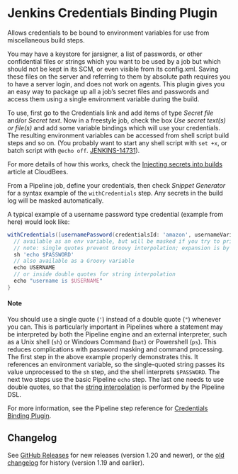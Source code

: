 # Jenkins Credentials Binding Plugin
Allows credentials to be bound to environment variables for use from
miscellaneous build steps.

You may have a keystore for jarsigner, a list of passwords, or other
confidential files or strings which you want to be used by a job but
which should not be kept in its SCM, or even visible from its
config.xml. Saving these files on the server and referring to them by
absolute path requires you to have a server login, and does not work on
agents. This plugin gives you an easy way to package up all a job’s
secret files and passwords and access them using a single environment
variable during the build.

To use, first go to the Credentials link and add items of type *Secret
file* and/or *Secret text*. Now in a freestyle job, check the box *Use
secret text(s) or file(s)* and add some variable bindings which will use
your credentials. The resulting environment variables can be accessed
from shell script build steps and so on. (You probably want to start any
shell script with `set +x`, or batch script with `@echo off`.
[JENKINS-14731](https://issues.jenkins-ci.org/browse/JENKINS-14731)).

For more details of how this works, check the [Injecting secrets into builds](https://docs.cloudbees.com/docs/cloudbees-ci/latest/cloud-secure-guide/injecting-secrets)
article at CloudBees.

From a Pipeline job, define your credentials, then check *Snippet
Generator* for a syntax example of the `withCredentials` step. Any
secrets in the build log will be masked automatically.

A typical example of a username password type credential (example from
here) would look like: 

```groovy
withCredentials([usernamePassword(credentialsId: 'amazon', usernameVariable: 'USERNAME', passwordVariable: 'PASSWORD')]) {
  // available as an env variable, but will be masked if you try to print it out any which way
  // note: single quotes prevent Groovy interpolation; expansion is by Bourne Shell, which is what you want
  sh 'echo $PASSWORD'
  // also available as a Groovy variable
  echo USERNAME
  // or inside double quotes for string interpolation
  echo "username is $USERNAME"
}
```

#### Note

You should use a single quote (`'`) instead of a double quote (`"`) whenever you can. 
This is particularly important in Pipelines where a statement may be interpreted by both the Pipeline engine and an external interpreter, such as a Unix shell (`sh`) or Windows Command (`bat`) or Powershell (`ps`). 
This reduces complications with password masking and command processing. 
The first step in the above example properly demonstrates this.
It references an environment variable, so the single-quoted string passes its value unprocessed to the `sh` step, and the shell interprets `$PASSWORD`.
The next two steps use the basic Pipeline `echo` step.
The last one needs to use double quotes, so that the [string interpolation](https://en.wikipedia.org/wiki/String_interpolation) is performed by the Pipeline DSL.

For more information, see the Pipeline step reference for [Credentials Binding Plugin](https://www.jenkins.io/doc/pipeline/steps/credentials-binding/).

## Changelog

See [GitHub Releases](https://github.com/jenkinsci/credentials-binding-plugin/releases) for new releases (version 1.20 and newer),
or the [old changelog](old-changelog.md) for history (version 1.19 and earlier).
